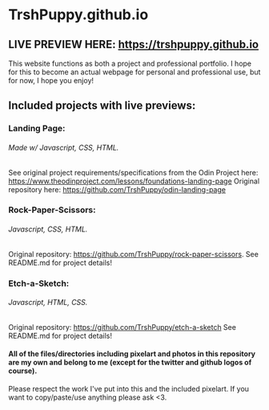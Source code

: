 # TrshPuppy.github.io

## LIVE PREVIEW HERE: https://trshpuppy.github.io

This website functions as both a project and professional portfolio. I hope for this to become an actual webpage for personal and professional use, but for now, I hope you enjoy!

## Included projects with live previews:
### Landing Page:
###### Made w/ Javascript, CSS, HTML.
See original project requirements/specifications from the Odin Project here: https://www.theodinproject.com/lessons/foundations-landing-page
Original repository here: https://github.com/TrshPuppy/odin-landing-page

### Rock-Paper-Scissors: 
###### Javascript, CSS, HTML.
Original repository: https://github.com/TrshPuppy/rock-paper-scissors.
See README.md for project details!

### Etch-a-Sketch:
###### Javascript, HTML, CSS.
Original repository: https://github.com/TrshPuppy/etch-a-sketch
See README.md for project details!

#### All of the files/directories including pixelart and photos in this repository are my own and belong to me (except for the twitter and github logos of course).
Please respect the work I've put into this and the included pixelart. If you want to copy/paste/use anything please ask <3.
